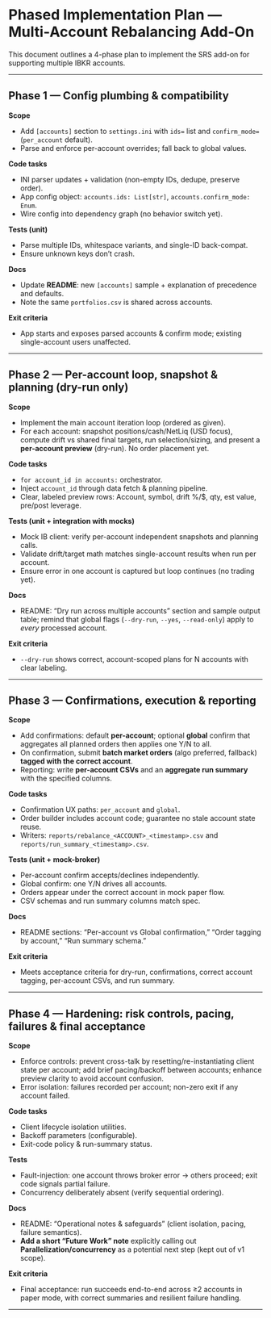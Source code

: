 # Phased Implementation Plan — Multi-Account Rebalancing Add-On

This document outlines a 4-phase plan to implement the SRS add-on for supporting multiple IBKR accounts.

---

## Phase 1 — Config plumbing & compatibility
**Scope**
- Add `[accounts]` section to `settings.ini` with `ids=` list and `confirm_mode=` (`per_account` default).
- Parse and enforce per-account overrides; fall back to global values.

**Code tasks**
- INI parser updates + validation (non-empty IDs, dedupe, preserve order).
- App config object: `accounts.ids: List[str]`, `accounts.confirm_mode: Enum`.
- Wire config into dependency graph (no behavior switch yet).

**Tests (unit)**
- Parse multiple IDs, whitespace variants, and single-ID back-compat.
- Ensure unknown keys don’t crash.

**Docs**
- Update **README**: new `[accounts]` sample + explanation of precedence and defaults.
- Note the same `portfolios.csv` is shared across accounts.

**Exit criteria**
- App starts and exposes parsed accounts & confirm mode; existing single-account users unaffected.

---

## Phase 2 — Per-account loop, snapshot & planning (dry-run only)
**Scope**
- Implement the main account iteration loop (ordered as given).
- For each account: snapshot positions/cash/NetLiq (USD focus), compute drift vs shared final targets, run selection/sizing, and present a **per-account preview** (dry-run). No order placement yet.

**Code tasks**
- `for account_id in accounts:` orchestrator.
- Inject `account_id` through data fetch & planning pipeline.
- Clear, labeled preview rows: Account, symbol, drift %/$, qty, est value, pre/post leverage.

**Tests (unit + integration with mocks)**
- Mock IB client: verify per-account independent snapshots and planning calls.
- Validate drift/target math matches single-account results when run per account.
- Ensure error in one account is captured but loop continues (no trading yet).

**Docs**
- README: “Dry run across multiple accounts” section and sample output table; remind that global flags (`--dry-run`, `--yes`, `--read-only`) apply to *every* processed account.

**Exit criteria**
- `--dry-run` shows correct, account-scoped plans for N accounts with clear labeling.

---

## Phase 3 — Confirmations, execution & reporting
**Scope**
- Add confirmations: default **per-account**; optional **global** confirm that aggregates all planned orders then applies one Y/N to all.
- On confirmation, submit **batch market orders** (algo preferred, fallback) **tagged with the correct account**.
- Reporting: write **per-account CSVs** and an **aggregate run summary** with the specified columns.

**Code tasks**
- Confirmation UX paths: `per_account` and `global`.
- Order builder includes account code; guarantee no stale account state reuse.
- Writers: `reports/rebalance_<ACCOUNT>_<timestamp>.csv` and `reports/run_summary_<timestamp>.csv`.

**Tests (unit + mock-broker)**
- Per-account confirm accepts/declines independently.
- Global confirm: one Y/N drives all accounts.
- Orders appear under the correct account in mock paper flow.
- CSV schemas and run summary columns match spec.

**Docs**
- README sections: “Per-account vs Global confirmation,” “Order tagging by account,” “Run summary schema.”

**Exit criteria**
- Meets acceptance criteria for dry-run, confirmations, correct account tagging, per-account CSVs, and run summary.

---

## Phase 4 — Hardening: risk controls, pacing, failures & final acceptance
**Scope**
- Enforce controls: prevent cross-talk by resetting/re-instantiating client state per account; add brief pacing/backoff between accounts; enhance preview clarity to avoid account confusion.
- Error isolation: failures recorded per account; non-zero exit if any account failed.

**Code tasks**
- Client lifecycle isolation utilities.
- Backoff parameters (configurable).
- Exit-code policy & run-summary status.

**Tests**
- Fault-injection: one account throws broker error → others proceed; exit code signals partial failure.
- Concurrency deliberately absent (verify sequential ordering).

**Docs**
- README: “Operational notes & safeguards” (client isolation, pacing, failure semantics).
- **Add a short “Future Work” note** explicitly calling out **Parallelization/concurrency** as a potential next step (kept out of v1 scope).

**Exit criteria**
- Final acceptance: run succeeds end-to-end across ≥2 accounts in paper mode, with correct summaries and resilient failure handling.

---

